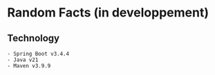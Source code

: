 # Random Facts (in developpement)

## Technology

    - Spring Boot v3.4.4
    - Java v21
    - Maven v3.9.9
